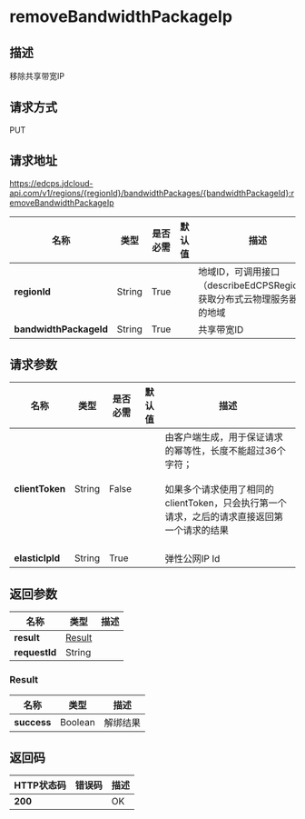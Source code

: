 # removeBandwidthPackageIp


## 描述
移除共享带宽IP


## 请求方式
PUT

## 请求地址
https://edcps.jdcloud-api.com/v1/regions/{regionId}/bandwidthPackages/{bandwidthPackageId}:removeBandwidthPackageIp

|名称|类型|是否必需|默认值|描述|
|---|---|---|---|---|
|**regionId**|String|True| |地域ID，可调用接口（describeEdCPSRegions）获取分布式云物理服务器支持的地域|
|**bandwidthPackageId**|String|True| |共享带宽ID|

## 请求参数
|名称|类型|是否必需|默认值|描述|
|---|---|---|---|---|
|**clientToken**|String|False| |由客户端生成，用于保证请求的幂等性，长度不能超过36个字符；<br/><br>如果多个请求使用了相同的clientToken，只会执行第一个请求，之后的请求直接返回第一个请求的结果<br/><br>|
|**elasticIpId**|String|True| |弹性公网IP Id|


## 返回参数
|名称|类型|描述|
|---|---|---|
|**result**|[Result](#result)| |
|**requestId**|String| |

### <div id="Result">Result</div>
|名称|类型|描述|
|---|---|---|
|**success**|Boolean|解绑结果|

## 返回码
|HTTP状态码|错误码|描述|
|---|---|---|
|**200**||OK|
